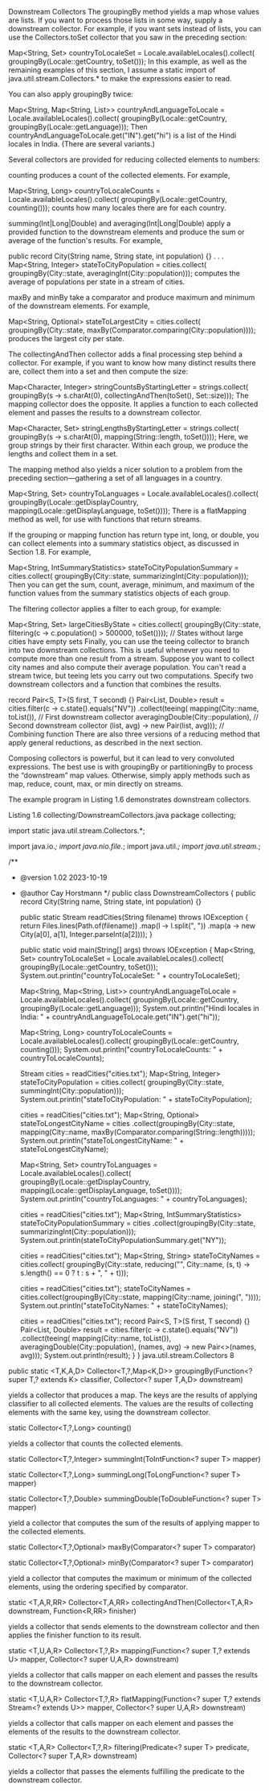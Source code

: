  Downstream Collectors
The groupingBy method yields a map whose values are lists. If you want to process those lists in some way, supply a downstream collector. For example, if you want sets instead of lists, you can use the Collectors.toSet collector that you saw in the preceding section:

Map<String, Set<Locale>> countryToLocaleSet = Locale.availableLocales().collect(
   groupingBy(Locale::getCountry, toSet()));
In this example, as well as the remaining examples of this section, I assume a static import of java.util.stream.Collectors.* to make the expressions easier to read.

You can also apply groupingBy twice:

Map<String, Map<String, List<Locale>>> countryAndLanguageToLocale =
   Locale.availableLocales().collect(
      groupingBy(Locale::getCountry,
         groupingBy(Locale::getLanguage)));
Then countryAndLanguageToLocale.get("IN").get("hi") is a list of the Hindi locales in India. (There are several variants.)

Several collectors are provided for reducing collected elements to numbers:

counting produces a count of the collected elements. For example,

Map<String, Long> countryToLocaleCounts = Locale.availableLocales().collect(
   groupingBy(Locale::getCountry, counting()));
counts how many locales there are for each country.

summing(Int|Long|Double) and averaging(Int|Long|Double) apply a provided function to the downstream elements and produce the sum or average of the function's results. For example,

public record City(String name, String state, int population) {}
. . .
Map<String, Integer> stateToCityPopulation = cities.collect(
   groupingBy(City::state, averagingInt(City::population)));
computes the average of populations per state in a stream of cities.

maxBy and minBy take a comparator and produce maximum and minimum of the downstream elements. For example,

Map<String, Optional<City>> stateToLargestCity = cities.collect(
   groupingBy(City::state,
      maxBy(Comparator.comparing(City::population))));
produces the largest city per state.

The collectingAndThen collector adds a final processing step behind a collector. For example, if you want to know how many distinct results there are, collect them into a set and then compute the size:

Map<Character, Integer> stringCountsByStartingLetter = strings.collect(
   groupingBy(s -> s.charAt(0),
      collectingAndThen(toSet(), Set::size)));
The mapping collector does the opposite. It applies a function to each collected element and passes the results to a downstream collector.

Map<Character, Set<Integer>> stringLengthsByStartingLetter = strings.collect(
   groupingBy(s -> s.charAt(0),
      mapping(String::length, toSet())));
Here, we group strings by their first character. Within each group, we produce the lengths and collect them in a set.

The mapping method also yields a nicer solution to a problem from the preceding section—gathering a set of all languages in a country.

Map<String, Set<String>> countryToLanguages = Locale.availableLocales().collect(
   groupingBy(Locale::getDisplayCountry,
      mapping(Locale::getDisplayLanguage,
         toSet())));
There is a flatMapping method as well, for use with functions that return streams.

If the grouping or mapping function has return type int, long, or double, you can collect elements into a summary statistics object, as discussed in Section 1.8. For example,

Map<String, IntSummaryStatistics> stateToCityPopulationSummary = cities.collect(
   groupingBy(City::state,
      summarizingInt(City::population)));
Then you can get the sum, count, average, minimum, and maximum of the function values from the summary statistics objects of each group.

The filtering collector applies a filter to each group, for example:

Map<String, Set<City>> largeCitiesByState
   = cities.collect(
      groupingBy(City::state,
         filtering(c -> c.population() > 500000,
            toSet()))); // States without large cities have empty sets
Finally, you can use the teeing collector to branch into two downstream collections. This is useful whenever you need to compute more than one result from a stream. Suppose you want to collect city names and also compute their average population. You can't read a stream twice, but teeing lets you carry out two computations. Specify two downstream collectors and a function that combines the results.

record Pair<S, T>(S first, T second) {}
Pair<List<String>, Double> result = cities.filter(c -> c.state().equals("NV"))
   .collect(teeing(
      mapping(City::name, toList()), // First downstream collector
      averagingDouble(City::population), // Second downstream collector
      (list, avg) -> new Pair(list,  avg))); // Combining function
There are also three versions of a reducing method that apply general reductions, as described in the next section.

Composing collectors is powerful, but it can lead to very convoluted expressions. The best use is with groupingBy or partitioningBy to process the “downstream” map values. Otherwise, simply apply methods such as map, reduce, count, max, or min directly on streams.

The example program in Listing 1.6 demonstrates downstream collectors.

Listing 1.6 collecting/DownstreamCollectors.java
package collecting;

import static java.util.stream.Collectors.*;

import java.io.*;
import java.nio.file.*;
import java.util.*;
import java.util.stream.*;

/**
 * @version 1.02 2023-10-19
 * @author Cay Horstmann
 */
public class DownstreamCollectors
{
   public record City(String name, String state, int population) {}

   public static Stream<City> readCities(String filename) throws IOException
   {
      return Files.lines(Path.of(filename))
         .map(l -> l.split(", "))
         .map(a -> new City(a[0], a[1], Integer.parseInt(a[2])));
   }

   public static void main(String[] args) throws IOException
   {
      Map<String, Set<Locale>> countryToLocaleSet 
         = Locale.availableLocales().collect(
            groupingBy(Locale::getCountry, toSet()));
      System.out.println("countryToLocaleSet: " + countryToLocaleSet);

      Map<String, Map<String, List<Locale>>> countryAndLanguageToLocale 
         = Locale.availableLocales().collect(
            groupingBy(Locale::getCountry,
               groupingBy(Locale::getLanguage)));
      System.out.println("Hindi locales in India: "
         + countryAndLanguageToLocale.get("IN").get("hi"));

      Map<String, Long> countryToLocaleCounts 
         = Locale.availableLocales().collect(
            groupingBy(Locale::getCountry, counting()));
      System.out.println("countryToLocaleCounts: " + countryToLocaleCounts);

      Stream<City> cities = readCities("cities.txt");
      Map<String, Integer> stateToCityPopulation 
         = cities.collect(
            groupingBy(City::state, summingInt(City::population)));
      System.out.println("stateToCityPopulation: " + stateToCityPopulation);

      cities = readCities("cities.txt");
      Map<String, Optional<String>> stateToLongestCityName = cities
         .collect(groupingBy(City::state,
            mapping(City::name, maxBy(Comparator.comparing(String::length)))));
      System.out.println("stateToLongestCityName: " + stateToLongestCityName);

      Map<String, Set<String>> countryToLanguages 
         = Locale.availableLocales().collect(
            groupingBy(Locale::getDisplayCountry, 
               mapping(Locale::getDisplayLanguage, toSet())));
      System.out.println("countryToLanguages: " + countryToLanguages);

      cities = readCities("cities.txt");
      Map<String, IntSummaryStatistics> stateToCityPopulationSummary = cities
         .collect(groupingBy(City::state, summarizingInt(City::population)));
      System.out.println(stateToCityPopulationSummary.get("NY"));

      cities = readCities("cities.txt");
      Map<String, String> stateToCityNames = cities.collect(
         groupingBy(City::state,
            reducing("", City::name, (s, t) -> s.length() == 0 ? t : s + ", " + t)));

      cities = readCities("cities.txt");
      stateToCityNames = cities.collect(groupingBy(City::state,
         mapping(City::name, joining(", "))));
      System.out.println("stateToCityNames: " + stateToCityNames);

      cities = readCities("cities.txt");
      record Pair<S, T>(S first, T second) {}
      Pair<List<String>, Double> result = cities.filter(c -> c.state().equals("NV"))
         .collect(teeing(
            mapping(City::name, toList()),
            averagingDouble(City::population),
            (names, avg) -> new Pair<>(names, avg)));
      System.out.println(result);
   }
}
java.util.stream.Collectors 8

public static <T,K,A,D> Collector<T,?,Map<K,D>> groupingBy(Function<? super T,? extends K> classifier, Collector<? super T,A,D> downstream)

yields a collector that produces a map. The keys are the results of applying classifier to all collected elements. The values are the results of collecting elements with the same key, using the downstream collector.

static <T> Collector<T,?,Long> counting()

yields a collector that counts the collected elements.

static <T> Collector<T,?,Integer> summingInt(ToIntFunction<? super T> mapper)

static <T> Collector<T,?,Long> summingLong(ToLongFunction<? super T> mapper)

static <T> Collector<T,?,Double> summingDouble(ToDoubleFunction<? super T> mapper)

yield a collector that computes the sum of the results of applying mapper to the collected elements.

static <T> Collector<T,?,Optional<T>> maxBy(Comparator<? super T> comparator)

static <T> Collector<T,?,Optional<T>> minBy(Comparator<? super T> comparator)

yield a collector that computes the maximum or minimum of the collected elements, using the ordering specified by comparator.

static <T,A,R,RR> Collector<T,A,RR> collectingAndThen(Collector<T,A,R> downstream, Function<R,RR> finisher)

yields a collector that sends elements to the downstream collector and then applies the finisher function to its result.

static <T,U,A,R> Collector<T,?,R> mapping(Function<? super T,? extends U> mapper, Collector<? super U,A,R> downstream)

yields a collector that calls mapper on each element and passes the results to the downstream collector.

static <T,U,A,R> Collector<T,?,R> flatMapping(Function<? super T,? extends Stream<? extends U>> mapper, Collector<? super U,A,R> downstream)

yields a collector that calls mapper on each element and passes the elements of the results to the downstream collector.

static <T,A,R> Collector<T,?,R> filtering(Predicate<? super T> predicate, Collector<? super T,A,R> downstream)

yields a collector that passes the elements fulfilling the predicate to the downstream collector.

